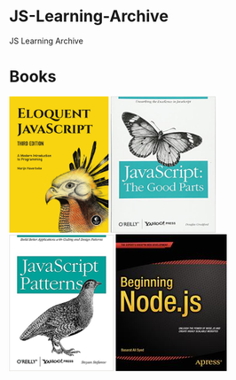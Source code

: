 # JS-Learning-Archive
JS Learning Archive


# Books
<div>
<img src="img/jsBook1.jpg" width="179">
<img src="img/jsBook2.jpg" width="189">
<img src="img/jsBook3.jpg" width="188">
<img src="img/jsBook4.jpg" width="200">
</div>

